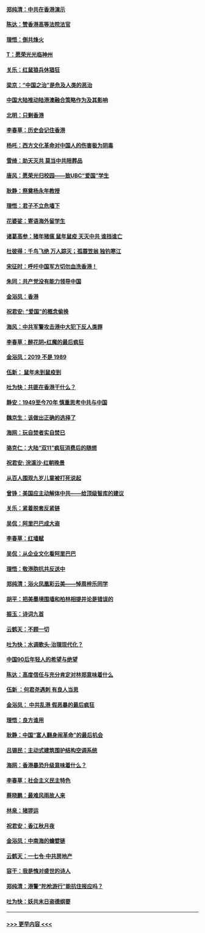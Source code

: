 #### [郑纯清：中共在香港演示](../pages/nsc993/n11670539.md?t=11212133) 
#### [陈达：赞香港高等法院法官](../pages/nsc993/n11669542.md?t=11212133) 
#### [理悟：倒共烽火](../pages/nsc993/n11668844.md?t=11212133) 
#### [T：愿荣光光临神州](../pages/nsc993/n11668421.md?t=11212133) 
#### [关乐：红鼠狼兵休猖狂](../pages/nsc993/n11668378.md?t=11212133) 
#### [梁京：“中国之治”是危及人类的恶治](../pages/nsc993/n11668328.md?t=11212133) 
#### [中国大陆推动陆港澳融合策略作为及其影响](../pages/nsc993/n11668157.md?t=11212133) 
#### [北明：只剩香港](../pages/nsc993/n11668002.md?t=11212133) 
#### [李春草：历史会记住香港](../pages/nsc993/n11667927.md?t=11212133) 
#### [杨吒：西方文化革命对中国人的伤害极为阴毒](../pages/nsc993/n11664521.md?t=11212133) 
#### [雪绮：助天灭共 莫当中共陪葬品](../pages/nsc993/n11662650.md?t=11212133) 
#### [唐风：愿荣光归校园——致UBC“爱国”学生](../pages/nsc993/n11662194.md?t=11212133) 
#### [耿静：祭奠杨永年教授](../pages/nsc993/n11662514.md?t=11212133) 
#### [理悟：君子不立危墙下](../pages/nsc993/n11662172.md?t=11212133) 
#### [花婆娑：寄语海外留学生](../pages/nsc993/n11662121.md?t=11212133) 
#### [诸葛高参：猪年猪瘟 鼠年鼠疫 天灭中共 谁挡谁亡](../pages/nsc993/n11661980.md?t=11212133) 
#### [杜彼得：千鸟飞绝 万人踪灭；孤蓑笠翁 独钓寒江](../pages/nsc993/n11661170.md?t=11212133) 
#### [宋征时：呼吁中国军方切勿血洗香港！](../pages/nsc993/n11415318.md?t=11212133) 
#### [朱同：共产党没有能力领导中国](../pages/nsc993/n11660421.md?t=11212133) 
#### [金浴凤：香港](../pages/nsc993/n11660419.md?t=11212133) 
#### [祝君安: “爱国”的概念偷换](../pages/nsc993/n11659706.md?t=11212133) 
#### [海风：中共军警攻击港中大犯下反人类罪](../pages/nsc993/n11659632.md?t=11212133) 
#### [李春草：醉花阴•红魔的最后疯狂](../pages/nsc993/n11659287.md?t=11212133) 
#### [金浴凤：2019 不是 1989](../pages/nsc993/n11657663.md?t=11212133) 
#### [伍新： 鼠年未到鼠疫到](../pages/nsc993/n11655098.md?t=11212133) 
#### [吐为快：共匪在香港干什么？](../pages/nsc993/n11654891.md?t=11212133) 
#### [静安：1949至今70年 慎重思考中共与中国](../pages/nsc993/n11651244.md?t=11212133) 
#### [魏京生：该做出正确的选择了](../pages/nsc993/n11653084.md?t=11212133) 
#### [海网：玩自焚者实自焚已](../pages/nsc993/n11652423.md?t=11212133) 
#### [骆克仁：大陆“双11”疯狂消费后的随想](../pages/nsc993/n11652305.md?t=11212133) 
#### [祝君安: 浣溪沙·红朝晚景](../pages/nsc993/n11652258.md?t=11212133) 
#### [从百人围观九岁儿童被打死说起](../pages/nsc993/n11651030.md?t=11212133) 
#### [曾铮：美国应主动解体中共——给顶级智库的建议](../pages/nsc993/n11649888.md?t=11212133) 
#### [关乐：紧着脱套反紧链](../pages/nsc993/n11649069.md?t=11212133) 
#### [吴侃：阿里巴巴成大盗](../pages/nsc993/n11645523.md?t=11212133) 
#### [李春草：红墙赋](../pages/nsc993/n11646389.md?t=11212133) 
#### [吴侃：从企业文化看阿里巴巴](../pages/nsc993/n11645476.md?t=11212133) 
#### [理悟：敬港胞抗共反送中](../pages/nsc993/n11645466.md?t=11212133) 
#### [郑纯清：浴火凤凰彩云美——悼周梓乐同学](../pages/nsc993/n11645155.md?t=11212133) 
#### [胡平：把美墨境围墙和柏林相提并论是错误的](../pages/nsc993/n11645134.md?t=11212133) 
#### [振玉：诗词九首](../pages/nsc993/n11644081.md?t=11212133) 
#### [云鹤天：不顾一切](../pages/nsc993/n11643508.md?t=11212133) 
#### [吐为快：水调歌头·治理现代化？](../pages/nsc993/n11643485.md?t=11212133) 
#### [中国90后年轻人的希望与绝望](../pages/nsc993/n11642317.md?t=11212133) 
#### [陈达：高度信任与充分肯定对林郑意味着什么](../pages/nsc993/n11641441.md?t=11212133) 
#### [伍新 ：何君尧遇刺 有良人当思](../pages/nsc993/n11641503.md?t=11212133) 
#### [金浴凤： 中共乱港  假恶暴的最后疯狂](../pages/nsc993/n11641495.md?t=11212133) 
#### [理悟：良方谁用](../pages/nsc993/n11641463.md?t=11212133) 
#### [耿静：中国“富人翻身闹革命”的最后机会](../pages/nsc993/n11640655.md?t=11212133) 
#### [吕锡民：主动式建筑围护结构空调系统](../pages/nsc993/n11640168.md?t=11212133) 
#### [海网：香港暴恐升级意味着什么？](../pages/nsc993/n11635904.md?t=11212133) 
#### [李春草：社会主义民主特色](../pages/nsc993/n11634657.md?t=11212133) 
#### [蔡晓鹏：最难风雨故人来](../pages/nsc993/n11633145.md?t=11212133) 
#### [林泉：猪猡运](../pages/nsc993/n11631469.md?t=11212133) 
#### [祝君安：香江秋月夜](../pages/nsc993/n11631440.md?t=11212133) 
#### [金浴凤：中南海的蟾嬖链](../pages/nsc993/n11631290.md?t=11212133) 
#### [云鹤天：一七令·中共房地产](../pages/nsc993/n11630084.md?t=11212133) 
#### [容干：我是愧对盛世的诗人](../pages/nsc993/n11630059.md?t=11212133) 
#### [郑纯清：港警“陀枪游行”能抗住报应吗？](../pages/nsc993/n11629999.md?t=11212133) 
#### [吐为快：妖共末日盗德纲要](../pages/nsc993/n11628610.md?t=11212133) 

----
#### [ >>> 更早内容 <<< ](../indexes/nsc993-earlier.md)
